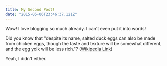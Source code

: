 ```yaml
---
title: My Second Post!
date: "2015-05-06T23:46:37.121Z"
---
```


Wow! I love blogging so much already. I can't even put it into words!

Did you know that "despite its name, salted duck eggs can also be made from
chicken eggs, though the taste and texture will be somewhat different, and the
egg yolk will be less rich."?
([Wikipedia Link](http://en.wikipedia.org/wiki/Salted_duck_egg))

Yeah, I didn't either.
